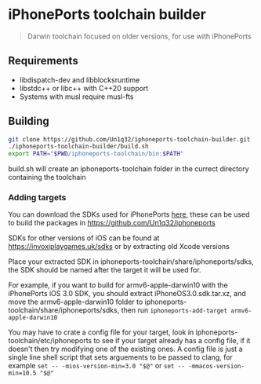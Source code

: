 # iPhonePorts toolchain builder

> Darwin toolchain focused on older versions, for use with iPhonePorts

## Requirements

- libdispatch-dev and libblocksruntime
- libstdc++ or libc++ with C++20 support
- Systems with musl require musl-fts

## Building

```sh
git clone https://github.com/Un1q32/iphoneports-toolchain-builder.git
./iphoneports-toolchain-builder/build.sh
export PATH="$PWD/iphoneports-toolchain/bin:$PATH"
```

build.sh will create an iphoneports-toolchain folder in the currect directory containing the toolchain

### Adding targets

You can download the SDKs used for iPhonePorts [here](https://github.com/Un1q32/iphoneports-sdk), these can be used to build the packages in https://github.com/Un1q32/iphoneports

SDKs for other versions of iOS can be found at https://invoxiplaygames.uk/sdks or by extracting old Xcode versions

Place your extracted SDK in iphoneports-toolchain/share/iphoneports/sdks, the SDK should be named after the target it will be used for.

For example, if you want to build for armv6-apple-darwin10 with the iPhonePorts iOS 3.0 SDK, you should extract iPhoneOS3.0.sdk.tar.xz, and move the armv6-apple-darwin10 folder to iphoneports-toolchain/share/iphoneports/sdks, then run `iphoneports-add-target armv6-apple-darwin10`

You may have to crate a config file for your target, look in iphoneports-toolchain/etc/iphoneports to see if your target already has a config file, if it doesn't then try modifying one of the existing ones.
A config file is just a single line shell script that sets arguements to be passed to clang, for example `set -- -mios-version-min=3.0 "$@"` or `set -- -mmacos-version-min=10.5 "$@"`
